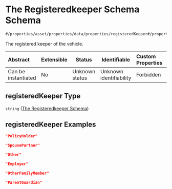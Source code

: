 # The Registeredkeeper Schema Schema

```txt
#/properties/asset/properties/data/properties/registeredKeeper#/properties/asset/properties/data/properties/registeredKeeper
```

The registered keeper of the vehicle.


| Abstract            | Extensible | Status         | Identifiable            | Custom Properties | Additional Properties | Access Restrictions | Defined In                                                                                       |
| :------------------ | ---------- | -------------- | ----------------------- | :---------------- | --------------------- | ------------------- | ------------------------------------------------------------------------------------------------ |
| Can be instantiated | No         | Unknown status | Unknown identifiability | Forbidden         | Allowed               | none                | [policy_transaction.schema.json\*](../out/policy_transaction.schema.json "open original schema") |

## registeredKeeper Type

`string` ([The Registeredkeeper Schema](policy_transaction-properties-the-asset-schema-properties-the-data-schema-properties-the-registeredkeeper-schema.md))

## registeredKeeper Examples

```json
"PolicyHolder"
```

```json
"SpousePartner"
```

```json
"Other"
```

```json
"Employer"
```

```json
"OtherFamilyMember"
```

```json
"ParentGuardian"
```
